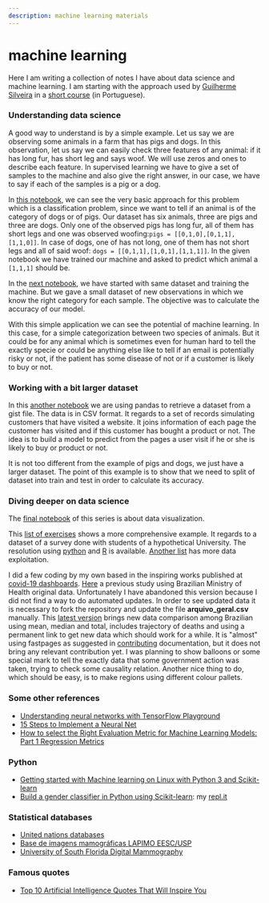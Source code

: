 ```yaml
---
description: machine learning materials
---
```


# machine learning

Here I am writing a collection of notes I have about data science and machine learning. I am starting with the approach used by [Guilherme Silveira](https://github.com/guilhermesilveira) in a [short course](https://www.youtube.com/watch?v=ccZ2pyr3YDw) \(in Portuguese\).

### Understanding data science

A good way to understand is by a simple example. Let us say we are observing some animals in a farm that has pigs and dogs. In this observation, let us say we can easily check three features of any animal: if it has long fur, has short leg and says woof. We will use zeros and ones to describe each feature. In supervised learning we have to give a set of samples to the machine and also give the right answer, in our case, we have to say if each of the samples is a pig or a dog.

In [this notebook](https://colab.research.google.com/github/cleberjamaral/cleberjamaral.github.io/blob/master/knowledge/research/machine-learning/1-understanding-data-science.ipynb#scrollTo=mFE0HMbQylui), we can see the very basic approach for this problem which is a classification problem, since we want to tell if an animal is of the category of dogs or of pigs. Our dataset has six animals, three are pigs and three are dogs. Only one of the observed pigs has long fur, all of them has short legs and one was observed woofing:`pigs = [[0,1,0],[0,1,1],[1,1,0]]`. In case of dogs, one of has not long, one of them has not short legs and all of said woof: `dogs = [[0,1,1],[1,0,1],[1,1,1]]`. In the given notebook we have trained our machine and asked to predict which animal a `[1,1,1]` should be.

In the [next notebook](https://colab.research.google.com/github/cleberjamaral/cleberjamaral.github.io/blob/master/knowledge/research/machine-learning/2-testing-a-set-get-accuracy.ipynb#scrollTo=kqUuHL_-3TWd), we have started with same dataset and training the machine. But we gave a small dataset of new observations in which we know the right category for each sample. The objective was to calculate the accuracy of our model. 

With this simple application we can see the potential of machine learning. In this case, for a simple categorization between two species of animals. But it could be for any animal which is sometimes even for human hard to tell the exactly specie or could be anything else like to tell if an email is potentially risky or not, if the patient has some disease of not or if a customer is likely to buy or not.

### Working with a bit larger dataset

In this [another notebook](https://colab.research.google.com/github/cleberjamaral/cleberjamaral.github.io/blob/master/knowledge/research/machine-learning/3-spliting-data-train-test.ipynb) we are using pandas to retrieve a dataset from a gist file. The data is in CSV format. It regards to a set of records simulating customers that have visited a website. It joins information of each page the customer has visited and if this customer has bought a product or not. The idea is to build a model to predict from the pages a user visit if he or she is likely to buy or product or not.

It is not too different from the example of pigs and dogs, we just have a larger dataset. The point of this example is to show that we need to split of dataset into train and test in order to calculate its accuracy.

### Diving deeper on data science

The [final notebook](https://colab.research.google.com/github/cleberjamaral/cleberjamaral.github.io/blob/master/knowledge/research/machine-learning/4-data-visualization.ipynb) of this series is about data visualization.

This [list of exercises](https://github.com/cleberjamaral/EstatisticaTYU/tree/master/Python_Lista2) shows a more comprehensive example. It regards to a dataset of a survey done with students of a hypothetical University. The resolution using [python](https://github.com/cleberjamaral/EstatisticaTYU/tree/master/Python_Lista2) and [R](https://github.com/cleberjamaral/EstatisticaTYU/tree/master/R) is available. [Another list](https://github.com/cleberjamaral/EstatisticaTYU/tree/master/Python_Lista3) has more data exploitation.

I did a few coding by my own based in the inspiring works published at  [covid-19 dashboards](https://covid19dashboards.com/). [Here](https://nbviewer.jupyter.org/github/cleberjamaral/cleberjamaral.github.io/blob/master/knowledge/research/machine-learning/brazil-states-cases-trajectories.ipynb) a previous study using Brazilian Ministry of Health original data. Unfortunately I have abandoned this version because I did not find a way to do automated updates. In order to see updated data it is necessary to fork the repository and update the file **arquivo\_geral.csv** manually. This [latest version](https://colab.research.google.com/github/cleberjamaral/cleberjamaral.github.io/blob/master/knowledge/research/machine-learning/brazil-states-trajectories-and-deaths.ipynb) brings new data comparison among Brazilian using mean, median and total, includes trajectory of deaths and using a permanent link to get new data which should work for a while. It is "almost" using fastpages as suggested in [contributing](https://github.com/cleberjamaral/covid19-dashboard/blob/master/CONTRIBUTING.md) documentation, but it does not bring any relevant contribution yet. I was planning to show balloons or some special mark to tell the exactly data that some government action was taken, trying to check some causality relation. Another nice thing to do, which should be easy, is to make regions using different colour pallets.  

### Some other references

* [Understanding neural networks with TensorFlow Playground](https://cloud.google.com/blog/products/gcp/understanding-neural-networks-with-tensorflow-playground)
* [15 Steps to Implement a Neural Net](http://code-spot.co.za/2009/10/08/15-steps-to-implemented-a-neural-net/)
* [How to select the Right Evaluation Metric for Machine Learning Models: Part 1 Regression Metrics](https://medium.com/@george.drakos62/how-to-select-the-right-evaluation-metric-for-machine-learning-models-part-1-regrression-metrics-3606e25beae0)

### Python

* [Getting started with Machine learning on Linux with Python 3 and Scikit-learn](https://techarena51.com/blog/getting-started-machine-learning-linux-python-3-scikit-learn/)
* [Build a gender classifier in Python using Scikit-learn](https://towardsdatascience.com/how-to-build-a-gender-classifier-in-python-using-scikit-learn-13c7bb502f2e): my [repl.it](https://repl.it/@CleberJorgeJorg/genderclassifier)

### Statistical databases

* [United nations databases](https://www.unido.org/researchers/statistical-databases)
* [Base de imagens mamográficas LAPIMO EESC/USP](http://lapimo.sel.eesc.usp.br/bancoweb/)
* [University of South Florida Digital Mammography](http://www.eng.usf.edu/cvprg/Mammography/Database.html)

### Famous quotes

* [Top 10 Artificial Intelligence Quotes That Will Inspire You](https://dzone.com/articles/top-10-artificial-intelligence-quotes-that-will-in)

